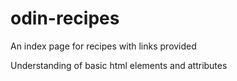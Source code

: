 # odin-recipes

An index page for recipes with links provided

Understanding of basic html elements and attributes
